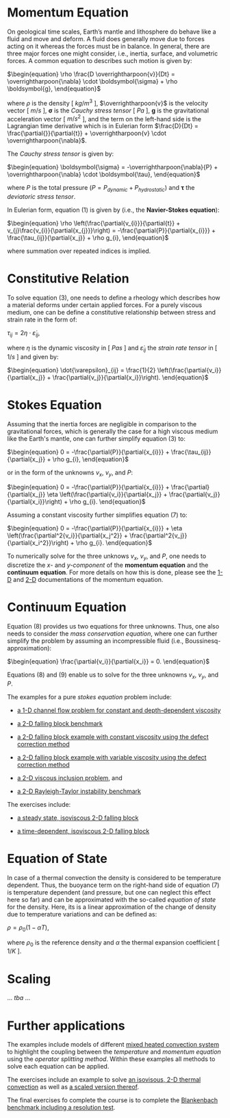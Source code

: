 # Momentum Equation

On geological time scales, Earth’s mantle and lithosphere do behave like a fluid and move and deform. A fluid does generally move due to forces acting on it whereas the forces must be in balance. In general, there are three major forces one might consider, i.e., inertia, surface, and volumetric forces. A common equation to describes such motion is given by: 

$\begin{equation}
\rho \frac{D \overrightharpoon{v}}{Dt} = \overrightharpoon{\nabla} \cdot \boldsymbol{\sigma} + \rho \boldsymbol{g},
\end{equation}$

where $\rho$ is the density [ $kg/m^3$ ], $\overrightharpoon{v}$ is the velocity vector [ $m/s$ ], $\boldsymbol{\sigma}$ is the *Cauchy stress tensor* [ $Pa$ ], $\boldsymbol{g}$ is the gravitational acceleration vector [ $m/s^2$ ], and the term on the left-hand side is the Lagrangian time derivative which is in Eulerian form $\frac{D}{Dt} = \frac{\partial{}}{\partial{t}} + \overrightharpoon{v} \cdot \overrightharpoon{\nabla}$. 

The *Cauchy stress tensor* is given by: 

$\begin{equation}
\boldsymbol{\sigma} = -\overrightharpoon{\nabla}{P} + \overrightharpoon{\nabla} \cdot \boldsymbol{\tau},
\end{equation}$

where $P$ is the total pressure ($P = P_{dynamic} + P_{hydrostatic}$) and $\boldsymbol{\tau}$ the *deviatoric stress tensor*. 

In Eulerian form, equation $(1)$ is given by (i.e., the **Navier-Stokes equation**):

$\begin{equation}
\rho \left(\frac{\partial{v_{i}}}{\partial{t}} + v_{j}\frac{v_{i}}{\partial{x_{j}}}\right) = -\frac{\partial{P}}{\partial{x_{i}}} + \frac{\tau_{ij}}{\partial{x_j}} + \rho g_{i},
\end{equation}$

where summation over repeated indices is implied.

# Constitutive Relation

To solve equation $(3)$, one needs to define a rheology which describes how a material deforms under certain applied forces. For a purely viscous medium, one can be define a constitutive relationship between stress and strain rate in the form of:

$\begin{equation}
\tau_{ij} = 2 \eta \cdot \dot{\varepsilon}_{ij},
\end{equation}$

where $\eta$ is the dynamic viscosity in [ $Pa s$ ] and $\dot{\varepsilon}_{ij}$ the *strain rate tensor* in [ $1/s$ ] and given by: 

$\begin{equation}
\dot{\varepsilon}_{ij} = \frac{1}{2} \left(\frac{\partial{v_i}}{\partial{x_j}} + \frac{\partial{v_j}}{\partial{x_i}}\right).
\end{equation}$

# Stokes Equation

Assuming that the inertia forces are negligible in comparison to the gravitational forces, which is generally the case for a high viscous medium like the Earth's mantle, one can further simplify equation $(3)$ to:

$\begin{equation}
0 = -\frac{\partial{P}}{\partial{x_{i}}} + \frac{\tau_{ij}}{\partial{x_j}} + \rho g_{i},
\end{equation}$

or in the form of the unknowns $v_x$, $v_y$, and $P$:

$\begin{equation}
0 = -\frac{\partial{P}}{\partial{x_{i}}} + \frac{\partial}{\partial{x_j}} \eta \left(\frac{\partial{v_i}}{\partial{x_j}} + \frac{\partial{v_j}}{\partial{x_i}}\right) + \rho g_{i}.
\end{equation}$

Assuming a constant viscosity further simplifies equation $(7)$ to: 

$\begin{equation}
0 = -\frac{\partial{P}}{\partial{x_{i}}} + \eta \left(\frac{\partial^2{v_i}}{\partial{x_j^2}} + \frac{\partial^2{v_j}}{\partial{x_i^2}}\right) + \rho g_{i}.
\end{equation}$

To numerically solve for the three unknows $v_x$, $v_y$, and $P$, one needs to discretize the $x$- and $y$*-component* of the **momentum equation** and the **continuum equation**. For more details on how this is done, please see the [1-D](./MomentumOneD.md) and [2-D](./MomentumTwoD.md) documentations of the momentum equation. 

# Continuum Equation

Equation $(8)$ provides us two equations for three unknowns. Thus, one also needs to consider the *mass conservation equation*, where one can further simplify the problem by assuming an incompressible fluid (i.e., Boussinesq-approximation):

$\begin{equation}
\frac{\partial{v_i}}{\partial{x_i}} = 0.
\end{equation}$

Equations $(8)$ and $(9)$ enable us to solve for the three unknowns $v_x$, $v_y$, and $P$. 

The examples for a pure *stokes equation* problem include: 
- [a 1-D channel flow problem for constant and depth-dependent viscosity](https://github.com/GeoSci-FFM/GeoModBox.jl/blob/main/examples/StokesEquation/1D/ChannelFlow_1D.jl)

- [a 2-D falling block benchmark](https://github.com/GeoSci-FFM/GeoModBox.jl/blob/main/examples/StokesEquation/2D/FallingBlockBenchmark.jl)

- [a 2-D falling block example with constant viscosity using the defect correction method](https://github.com/GeoSci-FFM/GeoModBox.jl/blob/main/examples/StokesEquation/2D/FallingBlockConstEta_DC.jl)

- [a 2-D falling block example with variable viscosity using the defect correction method](https://github.com/GeoSci-FFM/GeoModBox.jl/blob/main/examples/StokesEquation/2D/FallingBlockVarEta_DC.jl)

- [a 2-D viscous inclusion problem](https://github.com/GeoSci-FFM/GeoModBox.jl/blob/main/examples/StokesEquation/2D/ViscousInclusion.jl), and

- [a 2-D Rayleigh-Taylor instability benchmark](https://github.com/GeoSci-FFM/GeoModBox.jl/blob/main/examples/StokesEquation/2D/RTI.jl)

The exercises include: 

- [a steady state, isoviscous 2-D falling block](https://github.com/GeoSci-FFM/GeoModBox.jl/blob/main/exercises/09_2D_Falling_Block.ipynb)

- [a time-dependent, isoviscous 2-D falling block](https://github.com/GeoSci-FFM/GeoModBox.jl/blob/main/exercises/09_2D_Falling_Block_td.ipynb)

# Equation of State

In case of a thermal convection the density is considered to be temperature dependent. Thus, the buoyance term on the right-hand side of equation $(7)$ is temperature dependent (and pressure, but one can neglect this effect here so far) and can be approximated with the so-called *equation of state* for the density. Here, its is a linear approximation of the change of density due to temperature variations and can be defined as:

$\begin{equation}
\rho = \rho_0 (1-\alpha T),
\end{equation}$

where $ρ_0$ is the reference density and $\alpha$ the thermal expansion coefficient [ $1/K$ ]. 

# Scaling 

... *tba* ...

# Further applications

The examples include models of different [mixed heated convection system](https://github.com/GeoSci-FFM/GeoModBox.jl/blob/main/examples/MixedHeatedConvection/) to highlight the coupling between the *temperature* and *momentum equation* using the *operator splitting method*. Within these examples all methods to solve each equation can be applied. 

The exercises include an example to solve [an isovisous, 2-D thermal convection](https://github.com/GeoSci-FFM/GeoModBox.jl/blob/main/exercises/11_2D_Thermal_convection.ipynb) as well as [a scaled version thereof](https://github.com/GeoSci-FFM/GeoModBox.jl/blob/main/exercises/12_2D_Thermal_convection_scaled.ipynb). 

The final exercises fo complete the course is to complete the [Blankenbach benchmark including a resolution test](https://github.com/GeoSci-FFM/GeoModBox.jl/blob/main/exercises/13_Blankenbach_Benchmark.ipynb). 







